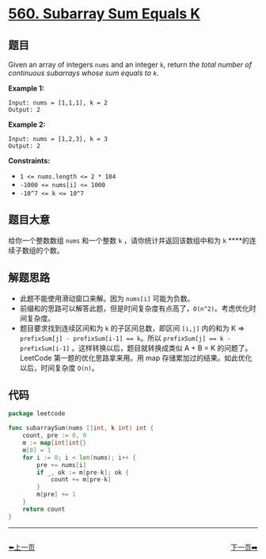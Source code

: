 # [560. Subarray Sum Equals K](https://leetcode.com/problems/subarray-sum-equals-k/)


## 题目

Given an array of integers `nums` and an integer `k`, return *the total number of continuous subarrays whose sum equals to `k`*.

**Example 1:**

```
Input: nums = [1,1,1], k = 2
Output: 2

```

**Example 2:**

```
Input: nums = [1,2,3], k = 3
Output: 2

```

**Constraints:**

- `1 <= nums.length <= 2 * 104`
- `-1000 <= nums[i] <= 1000`
- `-10^7 <= k <= 10^7`

## 题目大意

给你一个整数数组 `nums` 和一个整数 `k` ，请你统计并返回该数组中和为 `k` ****的连续子数组的个数。

## 解题思路

- 此题不能使用滑动窗口来解。因为 `nums[i]` 可能为负数。
- 前缀和的思路可以解答此题，但是时间复杂度有点高了，`O(n^2)`。考虑优化时间复杂度。
- 题目要求找到连续区间和为 `k` 的子区间总数，即区间 `[i,j]` 内的和为 K ⇒ `prefixSum[j] - prefixSum[i-1] == k`。所以 `prefixSum[j] == k - prefixSum[i-1]` 。这样转换以后，题目就转换成类似 A + B = K 的问题了。LeetCode 第一题的优化思路拿来用。用 map 存储累加过的结果。如此优化以后，时间复杂度 `O(n)`。

## 代码

```go
package leetcode

func subarraySum(nums []int, k int) int {
	count, pre := 0, 0
	m := map[int]int{}
	m[0] = 1
	for i := 0; i < len(nums); i++ {
		pre += nums[i]
		if _, ok := m[pre-k]; ok {
			count += m[pre-k]
		}
		m[pre] += 1
	}
	return count
}
```


----------------------------------------------
<div style="display: flex;justify-content: space-between;align-items: center;">
<p><a href="https://books.halfrost.com/leetcode/ChapterFour/0500~0599/0559.Maximum-Depth-of-N-ary-Tree/">⬅️上一页</a></p>
<p><a href="https://books.halfrost.com/leetcode/ChapterFour/0500~0599/0561.Array-Partition-I/">下一页➡️</a></p>
</div>
